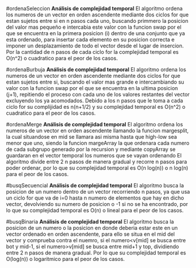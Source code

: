#ordenaSeleccion
**Análisis de complejidad temporal**
El algoritmo ordena los numeros de un vector en orden ascendente mediante dos ciclos for que estan sujetos entre si en n pasos cada uno, buscando primmero la posicion del valor mas pequeño e intercabia
este valor con la funcion swap por el que se encuentra en la primera posicion (i) dentro de una conjunto que ya esta ordenado, para insertar cada elemento en su posicion correcta e imponer un desplazamiento
de todo el vector desde el lugar de insercion. Por la cantidad de n pasos de cada ciclo for la complejidad temporal es O(n^2) o cuadratico para el peor de los casos.

#ordenaBurbuja
**Análisis de complejidad temporal**
El algoritmo ordena los numeros de un vector en orden ascendente mediante dos ciclos for que estan sujetos entre si, buscando el valor mas grande e intercambiando su valor con la funcion swap
por el que se encuentra en la ultima posicion (j+1), repitiendo el proceso con cada uno de los valores restantes del vector excluyendo los ya acomodados.
Debido a los n pasos que le toma a cada ciclo for su complijidad es n(n+1/2) y su complejidad temporal es O(n^2) o cuadratico para el peor de los casos.

#ordenaMerge
**Análisis de complejidad temporal**
El algoritmo ordena los numeros de un vector en orden ascendente llamando la funcion margesplit, la cual situandose en mid se llamara asi misma hasta que high-low sea menor que uno,
siendo la funcion margeArray la que ordenara cada numero de cada subgrupo generado por la recursion y  mediante copyArray se guardaran en el vector temporal los numeros que se vayan ordenando
El algoritmo divide entre 2 n pasos de manera gradual y recorre n pasos para poder ordenar, por lo que su complejidad temporal es O(n log(n)) o n log(n) para el peor de los casos. 

#busqSecuencial
**Análisis de complejidad temporal**
El algoritmo busca la posicion de un numero dentro de un vector recorriendo n pasos, ya que usa un ciclo for que va de i=0 hasta n numero de elementos que hay en dicho vector,
devolviendo su numero de posicion o -1 si no se ha encontrado, por lo que su complejidad temporal es O(n) o lineal para el peor de los casos.

#busqBinaria
**Análisis de complejidad temporal**
El algoritmo busca la posicion de un numero o la posicion en donde deberia estar este en un vector ordenado en orden ascendente, para ello se situa en el mid del vector y comprueba contra el nuemro,
si el numero<v[mid] se busca entre bot y mid-1, si el numero>v[mid] se busca entre mid+1 y top, dividiendo entre 2 n pasos de manera gradual.
Por lo que su complejidad temporal es O(log(n)) o logaritmico para el peor de los casos.

